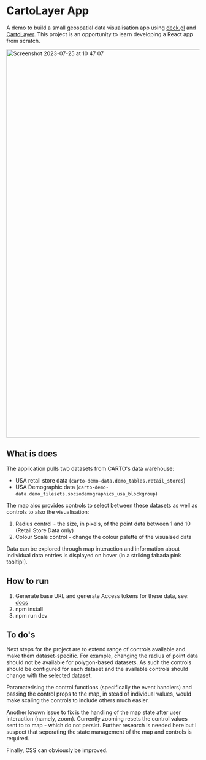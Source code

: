 # CartoLayer App

A demo to build a small geospatial data visualisation app using [deck.gl](https://deck.gl/) and [CartoLayer](https://deck.gl/docs/api-reference/carto/carto-layer). This project is an opportunity to learn developing a React app from scratch.

<img width="1012" alt="Screenshot 2023-07-25 at 10 47 07" src="https://github.com/01painadam/cartolayer-app/assets/30242314/a4545af1-a5da-4ea3-88ed-50dbd9440cf9">

## What is does

The application pulls two datasets from CARTO's data warehouse:

- USA retail store data (`carto-demo-data.demo_tables.retail_stores`)
- USA Demographic data (`carto-demo-data.demo_tilesets.sociodemographics_usa_blockgroup`)

The map also provides controls to select between these datasets as well as controls to also the visualisation:

1. Radius control - the size, in pixels, of the point data between 1 and 10 (Retail Store Data only)
1. Colour Scale control - change the colour palette of the visualsed data

Data can be explored through map interaction and information about individual data entries is displayed on hover (in a striking fabada pink tooltip!).

## How to run

1. Generate base URL and generate Access tokens for these data, see: [docs](https://docs.carto.com/carto-user-manual/developers)
2. npm install
3. npm run dev

## To do's

Next steps for the project are to extend range of controls available and make them dataset-specific. For example, changing the radius of point data should not be available for polygon-based datasets. As such the controls should be configured for each dataset and the available controls should change with the selected dataset.

Paramaterising the control functions (specifically the event handlers) and passing the control props to the map, in stead of individual values, would make scaling the controls to include others much easier. 

Another known issue to fix is the handling of the map state after user interaction (namely, zoom). Currently zooming resets the control values sent to to map - which do not persist. Further research is needed here but I suspect that seperating the state management of the map and controls is required.

Finally, CSS can obviously be improved.
